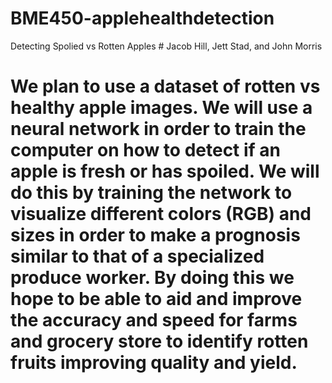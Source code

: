 # BME450-applehealthdetection #
Detecting Spolied vs Rotten Apples # Jacob Hill, Jett Stad, and John Morris
# We plan to use a dataset of rotten vs healthy apple images. We will use a neural network in order to train the computer on how to detect if an apple is fresh or has spoiled.  We will do this by training the network to visualize different colors (RGB) and sizes in order to make a prognosis similar to that of a specialized produce worker. By doing this we hope to be able to aid and improve the accuracy and speed for farms and grocery store to identify rotten fruits improving quality and yield.




